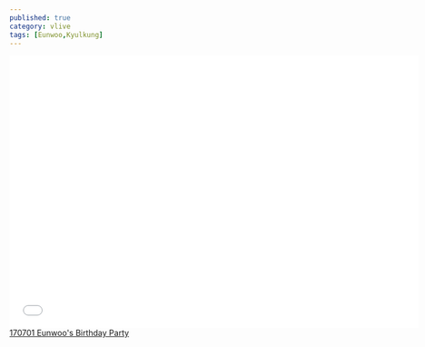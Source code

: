 ```yaml
---
published: true
category: vlive
tags: [Eunwoo,Kyulkung]
---
```

<iframe frameborder="0" width="720" height="480" src="BLAH" allowfullscreen></iframe><br /><a href="" target="_blank">170701  Eunwoo's Birthday Party</a>